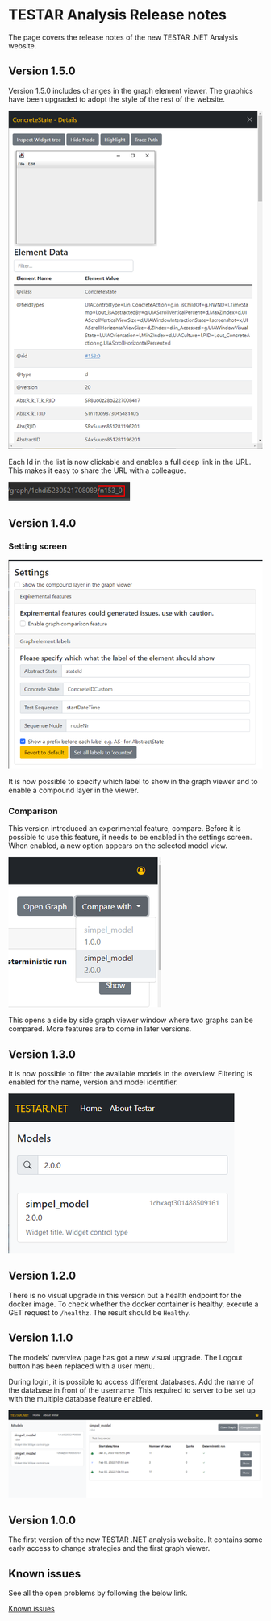 # TESTAR Analysis Release notes
The page covers the release notes of the new TESTAR .NET Analysis website. 

## Version 1.5.0
Version 1.5.0 includes changes in the graph element viewer. The graphics have been upgraded to adopt the style of the rest of the website. 

![Element Viewer](images/150-element-viewer.png)

Each Id in the list is now clickable and enables a full deep link in the URL. This makes it easy to share the URL with a colleague. 

![Deep linking](images/150-deep-link-elements.png)

## Version 1.4.0

### Setting screen

![Settings](images/settings-140.png)

It is now possible to specify which label to show in the graph viewer and to enable a compound layer in the viewer.

### Comparison
This version introduced an experimental feature, compare. Before it is possible to use this feature, it needs to be enabled in the settings screen. When enabled, a new option appears on the selected model view. 

![compare viewer](images/compare-option.png)

This opens a side by side graph viewer window where two graphs can be compared. More features are to come in later versions.

## Version 1.3.0
It is now possible to filter the available models in the overview. Filtering is enabled for the name, version and model identifier. 

![Search](images/search.png)

## Version 1.2.0
There is no visual upgrade in this version but a health endpoint for the docker image. To check whether the docker container is healthy, execute a GET request to `/healthz`. The result should be `Healthy`.

## Version 1.1.0
The models' overview page has got a new visual upgrade. The Logout button has been replaced with a user menu. 

During login, it is possible to access different databases. Add the name of the database in front of the username. This required to server to be set up with the multiple database feature enabled. 

![New model view](images/110-new-models-overview.png)

## Version 1.0.0
The first version of the new TESTAR .NET analysis website. It contains some early access to change strategies and the first graph viewer.

## Known issues
See all the open problems by following the below link.

[Known issues](https://github.com/TESTARtool/ChangeDetection.NET/labels/known-issue)

